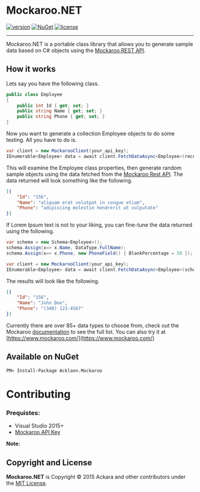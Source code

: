 # Mockaroo.NET

[![version](https://img.shields.io/nuget/v/Acklann.Mockaroo.svg?style=flat-square)](https://www.nuget.org/packages?q=Acklann.Mockaroo)
[![NuGet](https://img.shields.io/nuget/dt/Acklann.Mockaroo.Net.svg)](https://www.nuget.org/packages/Acklann.Mockaroo/)
[![license](https://img.shields.io/badge/license-MIT%20License-blue.svg)](https://github.com/Ackara/Mockaroo.NET/blob/master/LICENSE)


----------

Mockaroo.NET is a portable class library that allows you to generate sample data based on C# objects using the [Mockaroo REST API](https://mockaroo.com/api/docs).

## How it works
Lets say you have the following class.

```csharp
public class Employee
{
	public int Id { get; set; }
	public string Name { get; set; }
	public string Phone { get; set; } 
}
```

Now you want to generate a collection Employee objects to do some testing. All you have to do is.

```csharp
var client = new MockarooClient(your_api_key);
IEnumerable<Employee> data = await client.FetchDataAsync<Employee>(records: 100);
```

This will examine the Employee class properties, then generate random sample objects using the data fetched from the [Mockaroo Rest API](https://www.mockaroo.com/api/docs). The data returned will look something like the following.

```json
[{
	"Id": "156",
	"Name": "aliquam erat volutpat in congue etiam",
	"Phone": "adipiscing molestie hendrerit at vulputate"
}]
```

If Lorem Ipsum text is not to your liking, you can fine-tune the data returned using the following.

```csharp
var schema = new Schema<Employee>();
schema.Assign(x=> x.Name, DataType.FullName);
schema.Assign(x=> x.Phone, new PhoneField() { BlankPercentage = 50 });

var client = new MockarooClient(your_api_key);
IEnumerable<Employee> data = await client.FetchDataAsync<Employee>(schema, records: 1000);
```

The results will look like the following.

```json
[{
	"Id": "156",
	"Name": "John Doe",
	"Phone": "(340) 123-4567"
}]
```

Currently there are over 85+ data types to choose from, check out the Mockaroo [documentation](https://www.mockaroo.com/api/docs) to see the full list. You can also try it at [https://www.mockaroo.com/](https://www.mockaroo.com/) 

## Available on NuGet
```
PM> Install-Package Acklann.Mockaroo
```

# Contributing

### Prequistes:
* Visual Studio 2015+
* [Mockaroo API Key](https://mockaroo.com/users/sign_up)

**Note:** 

## Copyright and License
**Mockaroo.NET** is Copyright © 2015 Ackara and other contributors under the [MIT License](https://opensource.org/licenses/MIT).
